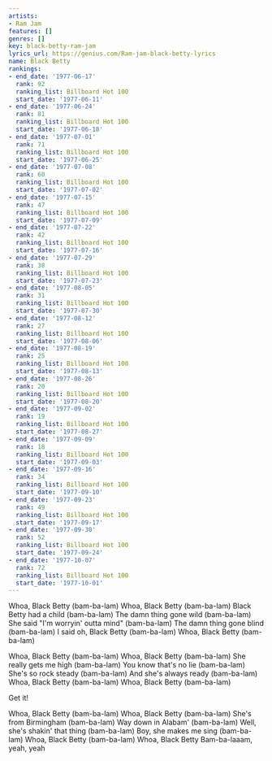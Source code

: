 ```yaml
---
artists:
- Ram Jam
features: []
genres: []
key: black-betty-ram-jam
lyrics_url: https://genius.com/Ram-jam-black-betty-lyrics
name: Black Betty
rankings:
- end_date: '1977-06-17'
  rank: 92
  ranking_list: Billboard Hot 100
  start_date: '1977-06-11'
- end_date: '1977-06-24'
  rank: 81
  ranking_list: Billboard Hot 100
  start_date: '1977-06-18'
- end_date: '1977-07-01'
  rank: 71
  ranking_list: Billboard Hot 100
  start_date: '1977-06-25'
- end_date: '1977-07-08'
  rank: 60
  ranking_list: Billboard Hot 100
  start_date: '1977-07-02'
- end_date: '1977-07-15'
  rank: 47
  ranking_list: Billboard Hot 100
  start_date: '1977-07-09'
- end_date: '1977-07-22'
  rank: 42
  ranking_list: Billboard Hot 100
  start_date: '1977-07-16'
- end_date: '1977-07-29'
  rank: 38
  ranking_list: Billboard Hot 100
  start_date: '1977-07-23'
- end_date: '1977-08-05'
  rank: 31
  ranking_list: Billboard Hot 100
  start_date: '1977-07-30'
- end_date: '1977-08-12'
  rank: 27
  ranking_list: Billboard Hot 100
  start_date: '1977-08-06'
- end_date: '1977-08-19'
  rank: 25
  ranking_list: Billboard Hot 100
  start_date: '1977-08-13'
- end_date: '1977-08-26'
  rank: 20
  ranking_list: Billboard Hot 100
  start_date: '1977-08-20'
- end_date: '1977-09-02'
  rank: 19
  ranking_list: Billboard Hot 100
  start_date: '1977-08-27'
- end_date: '1977-09-09'
  rank: 18
  ranking_list: Billboard Hot 100
  start_date: '1977-09-03'
- end_date: '1977-09-16'
  rank: 34
  ranking_list: Billboard Hot 100
  start_date: '1977-09-10'
- end_date: '1977-09-23'
  rank: 49
  ranking_list: Billboard Hot 100
  start_date: '1977-09-17'
- end_date: '1977-09-30'
  rank: 52
  ranking_list: Billboard Hot 100
  start_date: '1977-09-24'
- end_date: '1977-10-07'
  rank: 72
  ranking_list: Billboard Hot 100
  start_date: '1977-10-01'
---
```

Whoa, Black Betty (bam-ba-lam)
Whoa, Black Betty (bam-ba-lam)
Black Betty had a child (bam-ba-lam)
The damn thing gone wild (bam-ba-lam)
She said "I'm worryin' outta mind" (bam-ba-lam)
The damn thing gone blind (bam-ba-lam)
I said oh, Black Betty (bam-ba-lam)
Whoa, Black Betty (bam-ba-lam)

Whoa, Black Betty (bam-ba-lam)
Whoa, Black Betty (bam-ba-lam)
She really gets me high (bam-ba-lam)
You know that's no lie (bam-ba-lam)
She's so rock steady (bam-ba-lam)
And she's always ready (bam-ba-lam)
Whoa, Black Betty (bam-ba-lam)
Whoa, Black Betty (bam-ba-lam)

Get it!

Whoa, Black Betty (bam-ba-lam)
Whoa, Black Betty (bam-ba-lam)
She's from Birmingham (bam-ba-lam)
Way down in Alabam' (bam-ba-lam)
Well, she's shakin' that thing (bam-ba-lam)
Boy, she makes me sing (bam-ba-lam)
Whoa, Black Betty (bam-ba-lam)
Whoa, Black Betty
Bam-ba-laaam, yeah, yeah
